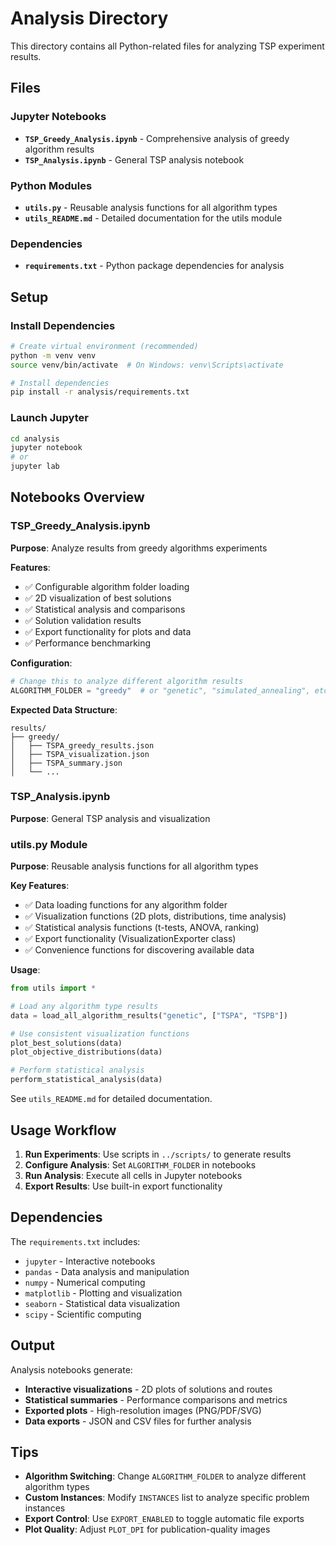 # Analysis Directory

This directory contains all Python-related files for analyzing TSP experiment results.

## Files

### Jupyter Notebooks
- **`TSP_Greedy_Analysis.ipynb`** - Comprehensive analysis of greedy algorithm results
- **`TSP_Analysis.ipynb`** - General TSP analysis notebook

### Python Modules
- **`utils.py`** - Reusable analysis functions for all algorithm types
- **`utils_README.md`** - Detailed documentation for the utils module

### Dependencies
- **`requirements.txt`** - Python package dependencies for analysis

## Setup

### Install Dependencies
```bash
# Create virtual environment (recommended)
python -m venv venv
source venv/bin/activate  # On Windows: venv\Scripts\activate

# Install dependencies
pip install -r analysis/requirements.txt
```

### Launch Jupyter
```bash
cd analysis
jupyter notebook
# or
jupyter lab
```

## Notebooks Overview

### TSP_Greedy_Analysis.ipynb
**Purpose**: Analyze results from greedy algorithms experiments

**Features**:
- ✅ Configurable algorithm folder loading
- ✅ 2D visualization of best solutions
- ✅ Statistical analysis and comparisons
- ✅ Solution validation results
- ✅ Export functionality for plots and data
- ✅ Performance benchmarking

**Configuration**:
```python
# Change this to analyze different algorithm results
ALGORITHM_FOLDER = "greedy"  # or "genetic", "simulated_annealing", etc.
```

**Expected Data Structure**:
```
results/
├── greedy/
│   ├── TSPA_greedy_results.json
│   ├── TSPA_visualization.json
│   ├── TSPA_summary.json
│   └── ...
```

### TSP_Analysis.ipynb
**Purpose**: General TSP analysis and visualization

### utils.py Module
**Purpose**: Reusable analysis functions for all algorithm types

**Key Features**:
- ✅ Data loading functions for any algorithm folder
- ✅ Visualization functions (2D plots, distributions, time analysis)
- ✅ Statistical analysis functions (t-tests, ANOVA, ranking)
- ✅ Export functionality (VisualizationExporter class)
- ✅ Convenience functions for discovering available data

**Usage**:
```python
from utils import *

# Load any algorithm type results
data = load_all_algorithm_results("genetic", ["TSPA", "TSPB"])

# Use consistent visualization functions
plot_best_solutions(data)
plot_objective_distributions(data)

# Perform statistical analysis
perform_statistical_analysis(data)
```

See `utils_README.md` for detailed documentation.

## Usage Workflow

1. **Run Experiments**: Use scripts in `../scripts/` to generate results
2. **Configure Analysis**: Set `ALGORITHM_FOLDER` in notebooks
3. **Run Analysis**: Execute all cells in Jupyter notebooks
4. **Export Results**: Use built-in export functionality

## Dependencies

The `requirements.txt` includes:
- `jupyter` - Interactive notebooks
- `pandas` - Data analysis and manipulation
- `numpy` - Numerical computing
- `matplotlib` - Plotting and visualization
- `seaborn` - Statistical data visualization
- `scipy` - Scientific computing

## Output

Analysis notebooks generate:
- **Interactive visualizations** - 2D plots of solutions and routes
- **Statistical summaries** - Performance comparisons and metrics
- **Exported plots** - High-resolution images (PNG/PDF/SVG)
- **Data exports** - JSON and CSV files for further analysis

## Tips

- **Algorithm Switching**: Change `ALGORITHM_FOLDER` to analyze different algorithm types
- **Custom Instances**: Modify `INSTANCES` list to analyze specific problem instances
- **Export Control**: Use `EXPORT_ENABLED` to toggle automatic file exports
- **Plot Quality**: Adjust `PLOT_DPI` for publication-quality images
